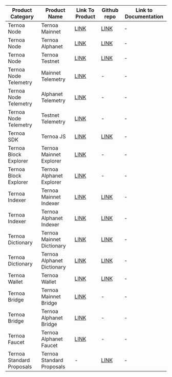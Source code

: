 | Product Category      | Product Name               | Link To Product                                                                                        | Github repo                                          | Link to Documentation |
|-----------------------|----------------------------|--------------------------------------------------------------------------------------------------------|------------------------------------------------------|-----------------------|
| Ternoa Node          | Ternoa Mainnet             | [LINK](https://polkadot.js.org/apps/?rpc=wss://mainnet.ternoa.network#/explorer)                               | [LINK](https://github.com/capsule-corp-ternoa/ternoa-node)         | -                     |
| Ternoa Node          | Ternoa Alphanet            | [LINK](https://polkadot.js.org/apps/?rpc=wss://alphanet.ternoa.com#/explorer)                                  | [LINK](https://github.com/capsule-corp-ternoa/ternoa-node)         | -                     |
| Ternoa Node          | Ternoa Testnet             | [LINK](https://polkadot.js.org/apps/?rpc=wss://testnet.ternoa.com#/explorer)                                   | [LINK](https://github.com/capsule-corp-ternoa/ternoa-node)         | -                     |
| Ternoa Node Telemetry | Mainnet Telemetry          | [LINK](https://telemetry.polkadot.io/#list/0x6859c81ca95ef624c9dfe4dc6e3381c33e5d6509e35e147092bfbc780f777c4e) | -                                                    | -                     |
| Ternoa Node Telemetry | Alphanet Telemetry         | [LINK](https://telemetry.polkadot.io/#list/0x18bcdb75a0bba577b084878db2dc2546eb21504eaad4b564bb7d47f9d02b6ace) | -                                                    | -                     |
| Ternoa Node Telemetry | Testnet Telemetry          | [LINK](https://telemetry.polkadot.io/#/0xd9adfc7ea82be63ba28088d62b96e9270ad2af25c962afc393361909670835b2)     | -                                                    | -                     |
| Ternoa SDK            | Ternoa JS                  | [LINK](https://www.npmjs.com/package/ternoa-js)                                                                | [LINK](https://github.com/capsule-corp-ternoa/ternoa-js)     | -                     |
| Ternoa Block Explorer | Ternoa Mainnet Explorer    | [LINK](https://explorer.ternoa.com/)                                                                           | -                                                    | -                     |
| Ternoa Block Explorer | Ternoa Alphanet Explorer   | [LINK](https://explorer-alphanet.ternoa.dev/)                                                                  | -                                                    | -                     |
| Ternoa Indexer        | Ternoa Mainnet Indexer     | [LINK](https://indexer-mainnet.ternoa.dev/)                                                                    | [LINK](https://github.com/capsule-corp-ternoa/ternoa-subql)         | -                     |
| Ternoa Indexer        | Ternoa Alphanet Indexer    | [LINK](https://indexer-alphanet.ternoa.dev/)                                                                   | [LINK](https://github.com/capsule-corp-ternoa/ternoa-subql)         | -                     |
| Ternoa Dictionary        | Ternoa Mainnet Dictionary  | [LINK](https://dictionary-mainnet.ternoa.dev/)                                                                 | [LINK](https://github.com/capsule-corp-ternoa/ternoa-subql-dictionary)         | -                     |
| Ternoa Dictionary        | Ternoa Alphanet Dictionary | [LINK](https://dictionary-alphanet.ternoa.dev/)                                                                | [LINK](https://github.com/capsule-corp-ternoa/ternoa-subql-dictionary)         | -                     |
| Ternoa Wallet         | Ternoa Wallet              | [LINK](https://play.google.com/store/apps/details?id=com.ternoa.wallet.prod)                                   | [LINK](https://github.com/capsule-corp-ternoa/ternoa-wallet) | -                     |
| Ternoa Bridge         | Ternoa Mainnet Bridge      | [LINK](https://bridge.ternoa.network/)                                                                         | -                                                    | -                     |
| Ternoa Bridge         | Ternoa Alphanet Bridge     | [LINK](https://alphanet.bridge.ternoa.network/)                                                                | -                                                    | -                     |
| Ternoa Faucet         | Ternoa Alphanet Faucet     | [LINK](https://www.ternoa.com/alphanet)                                                                        | -                                                    | -                     |
| Ternoa Standard Proposals | Ternoa Standard Proposals    | -                                                                                                   | [LINK](https://github.com/capsule-corp-ternoa/ternoa-standard-proposals)  | -                     |
